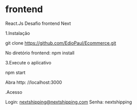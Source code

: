 # frontend

React.Js
Desafio frontend Next 

1.Instalação

git clone https://github.com/EdioPaul/Ecommerce.git

No diretório frontend: npm install

3.Execute o aplicativo

npm start

Abra http: //localhost:3000

.Acesso

Login: nextshipping@nextshipping.com
Senha: nextshipping